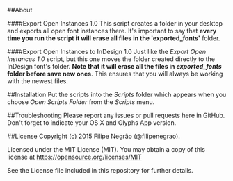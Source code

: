 ##About

####Export Open Instances 1.0
This script creates a folder in your desktop and exports all open font instances there. It's important to say that **every time you run the script it will erase all files in the 'exported_fonts'** folder.

####Export Open Instances to InDesign 1.0
Just like the *Export Open Instances 1.0* script, but this one moves the folder created directly to the InDesign font's folder. **Note that it will erase all the files in *exported_fonts* folder before save new ones**. This ensures that you will always be working with the newest files.

##Installation
Put the scripts into the *Scripts* folder which appears when you choose *Open Scripts Folder* from the *Scripts* menu.

##Troubleshooting
Please report any issues or pull requests here in GitHub. Don't forget to indicate your OS X and Glyphs App version.  

##License
Copyright (c) 2015 Filipe Negrão (@filipenegrao).

Licensed under the MIT License (MIT). You may obtain a copy of this license at https://opensource.org/licenses/MIT

See the License file included in this repository for further details.